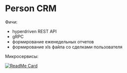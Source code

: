 # Person CRM

Фичи:

* hyperdriven REST API
* gRPC
* формирование еженедельных отчетов
* формирование xls файла со сделками пользователя

Микросервисы:

[![ReadMe Card](https://github-readme-stats.vercel.app/api/pin/?username=vdlald&repo=crm-report)](https://github.com/vdlald/crm-report)